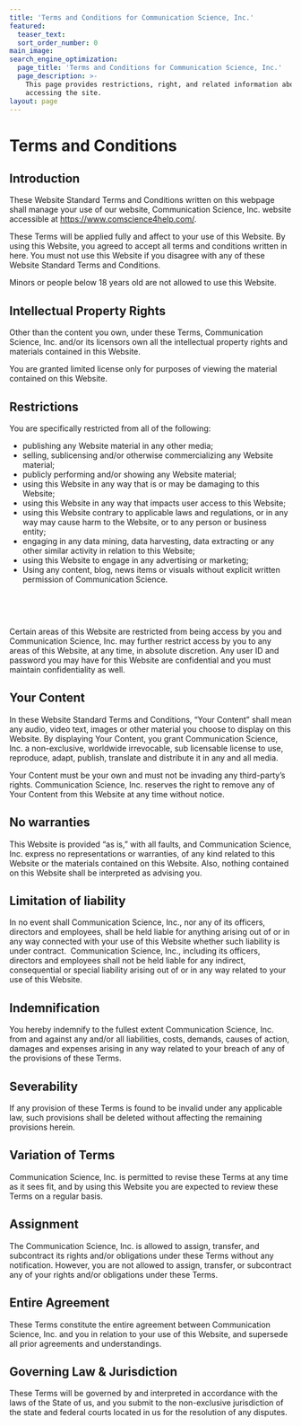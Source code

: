 ```yaml
---
title: 'Terms and Conditions for Communication Science, Inc.'
featured:
  teaser_text:
  sort_order_number: 0
main_image:
search_engine_optimization:
  page_title: 'Terms and Conditions for Communication Science, Inc.'
  page_description: >-
    This page provides restrictions, right, and related information about
    accessing the site.
layout: page
---
```


# Terms and Conditions

## Introduction

These Website Standard Terms and Conditions written on this webpage shall manage your use of our website, Communication Science, Inc. website accessible at https://www.comscience4help.com/.

These Terms will be applied fully and affect to your use of this Website. By using this Website, you agreed to accept all terms and conditions written in here. You must not use this Website if you disagree with any of these Website Standard Terms and Conditions.

Minors or people below 18 years old are not allowed to use this Website.

## Intellectual Property Rights

Other than the content you own, under these Terms, Communication Science, Inc. and/or its licensors own all the intellectual property rights and materials contained in this Website.

You are granted limited license only for purposes of viewing the material contained on this Website.

## Restrictions

You are specifically restricted from all of the following:

* publishing any Website material in any other media;
* selling, sublicensing and/or otherwise commercializing any Website material;
* publicly performing and/or showing any Website material;
* using this Website in any way that is or may be damaging to this Website;
* using this Website in any way that impacts user access to this Website;
* using this Website contrary to applicable laws and regulations, or in any way may cause harm to the Website, or to any person or business entity;
* engaging in any data mining, data harvesting, data extracting or any other similar activity in relation to this Website;
* using this Website to engage in any advertising or marketing;
* Using any content, blog, news items or visuals without explicit written permission of Communication Science.**​​​​​​​**

&nbsp;

&nbsp;

Certain areas of this Website are restricted from being access by you and Communication Science, Inc. may further restrict access by you to any areas of this Website, at any time, in absolute discretion. Any user ID and password you may have for this Website are confidential and you must maintain confidentiality as well.

## Your Content

In these Website Standard Terms and Conditions, “Your Content” shall mean any audio, video text, images or other material you choose to display on this Website. By displaying Your Content, you grant Communication Science, Inc. a non-exclusive, worldwide irrevocable, sub licensable license to use, reproduce, adapt, publish, translate and distribute it in any and all media.

Your Content must be your own and must not be invading any third-party’s rights. Communication Science, Inc. reserves the right to remove any of Your Content from this Website at any time without notice.

## No warranties

This Website is provided “as is,” with all faults, and Communication Science, Inc. express no representations or warranties, of any kind related to this Website or the materials contained on this Website. Also, nothing contained on this Website shall be interpreted as advising you.

## Limitation of liability

In no event shall Communication Science, Inc., nor any of its officers, directors and employees, shall be held liable for anything arising out of or in any way connected with your use of this Website whether such liability is under contract. &nbsp;Communication Science, Inc., including its officers, directors and employees shall not be held liable for any indirect, consequential or special liability arising out of or in any way related to your use of this Website.

## Indemnification

You hereby indemnify to the fullest extent Communication Science, Inc. from and against any and/or all liabilities, costs, demands, causes of action, damages and expenses arising in any way related to your breach of any of the provisions of these Terms.

## Severability

If any provision of these Terms is found to be invalid under any applicable law, such provisions shall be deleted without affecting the remaining provisions herein.

## Variation of Terms

Communication Science, Inc. is permitted to revise these Terms at any time as it sees fit, and by using this Website you are expected to review these Terms on a regular basis.

## Assignment

The Communication Science, Inc. is allowed to assign, transfer, and subcontract its rights and/or obligations under these Terms without any notification. However, you are not allowed to assign, transfer, or subcontract any of your rights and/or obligations under these Terms.

## Entire Agreement

These Terms constitute the entire agreement between Communication Science, Inc. and you in relation to your use of this Website, and supersede all prior agreements and understandings.

## Governing Law & Jurisdiction

These Terms will be governed by and interpreted in accordance with the laws of the State of us, and you submit to the non-exclusive jurisdiction of the state and federal courts located in us for the resolution of any disputes.